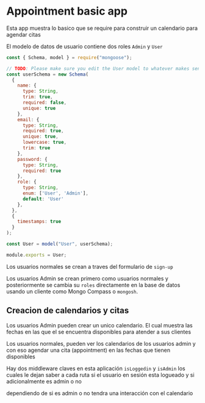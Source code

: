 # Appointment basic app

Esta app muestra lo basico que se require para construir un calendario para agendar citas

El modelo de datos de usuario contiene dos roles `Admin` y `User`

```js
const { Schema, model } = require("mongoose");

// TODO: Please make sure you edit the User model to whatever makes sense in this case
const userSchema = new Schema(
  {
    name: {
      type: String,
      trim: true,
      required: false,
      unique: true
    },
    email: {
      type: String,
      required: true,
      unique: true,
      lowercase: true,
      trim: true
    },
    password: {
      type: String,
      required: true
    },
    role: {
      type: String,
      enum: ['User', 'Admin'],
      default: 'User'
    },
  },
  {
    timestamps: true
  }
);

const User = model("User", userSchema);

module.exports = User;
```

Los usuarios normales se crean a traves del formulario de `sign-up`


Los usuarios Admin se crean primero como usuarios normales y posteriormente se cambia su `roles` directamente en la base de datos usando un cliente como Mongo Compass o `mongosh`. 

## Creacion de calendarios y citas

Los usuarios Admin pueden crear un unico calendario. El cual muestra las fechas en las que el se encuentra disponibles para atender a sus clientes


Los usuarios normales, pueden ver los calendarios de los usuarios admin y con eso agendar una cita (appointment) en las fechas que tienen disponibles

Hay dos middleware claves en esta aplicación `isLoggedin` y `isAdmin` los cuales le dejan saber a cada ruta si el usuario en sesión esta logueado y si adicionalmente es admin o no


dependiendo de si es admin o no tendra una interacción con el calendario